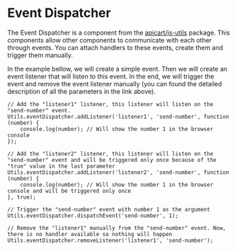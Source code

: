 # Event Dispatcher
The Event Dispatcher is a component from the [apicart/js-utils](https://github.com/apicart/js-utils#event-dispatcher-utilseventdispatcher) package. 
This components allow other components to communicate with each other through events.
You can attach handlers to these events, create them and trigger them manually.

In the example bellow, we will create a simple event. Then we will create an event listener that will listen to this event. In the end, we will trigger the event and remove the event listener manually (you can found the detailed description of all the parameters in the link above).

```JS
// Add the "listener1" listener, this listener will listen on the "send-number" event.
Utils.eventDispatcher.addListener('listener1', 'send-number', function (number) {
    console.log(number); // Will show the number 1 in the browser console
});

// Add the "listener2" listener, this listener will listen on the "send-number" event and will be triggered only once because of the "true" value in the last parameter
Utils.eventDispatcher.addListener('listener2', 'send-number', function (number) {
    console.log(number); // Will show the number 1 in the browser console and will be triggered only once
}, true);

// Trigger the "send-number" event with number 1 as the argument
Utils.eventDispatcher.dispatchEvent('send-number', 1);

// Remove the "listener1" manually from the "send-number" event. Now, there is no handler available so nothing will happen
Utils.eventDispatcher.removeListener('listener1', 'send-number');
```
